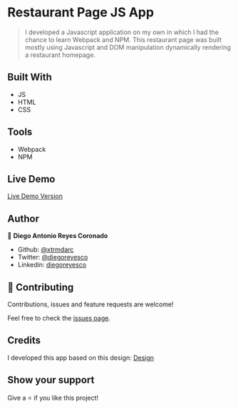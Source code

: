 # Restaurant Page JS App

> I developed a Javascript application on my own in which I had the chance to learn Webpack and NPM. This restaurant page was built mostly using Javascript and DOM manipulation dynamically rendering a  restaurant homepage.

## Built With

- JS
- HTML
- CSS

## Tools
- Webpack
- NPM

## Live Demo

[Live Demo Version](https://rawcdn.githack.com/xtrmdarc/js-restaurant-page/4b543c524323cc75876791a2f3d22203d03aa198/dist/index.html)

## Author

👤 **Diego Antonio Reyes Coronado**

- Github: [@xtrmdarc](https://github.com/xtrmdarc)
- Twitter: [@diegoreyesco](https://twitter.com/DiegoAn91629127)
- Linkedin: [diegoreyesco](https://www.linkedin.com/in/diego-reyes-coronado)

## 🤝 Contributing

Contributions, issues and feature requests are welcome!

Feel free to check the [issues page](issues/).

## Credits

I developed this app based on this design: [Design](https://www.behance.net/gallery/56918011/DunkenDine-Restaurant-Website-UIUX-Design?tracking_source=search_projects_recommended%7CRestaurant%20Branding)

## Show your support

Give a ⭐️ if you like this project!
